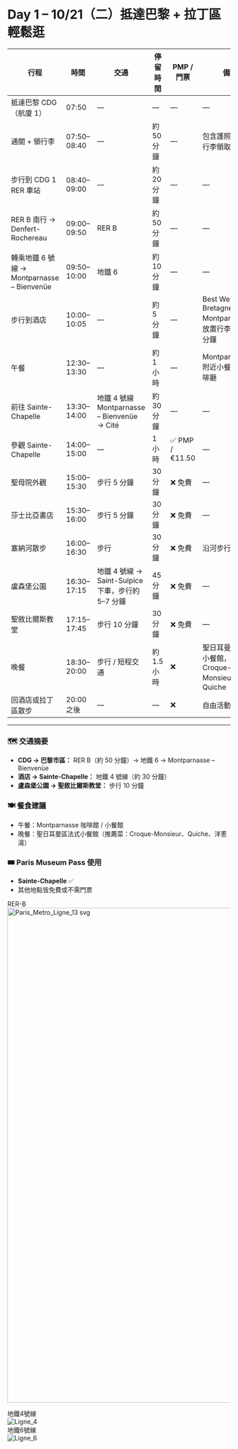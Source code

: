# Day 1 – 10/21（二）抵達巴黎 + 拉丁區輕鬆逛

| 行程 | 時間 | 交通 | 停留時間 | PMP / 門票 | 備註 |
| ---- | ---- | ---- | -------- | ----------- | ---- |
| 抵達巴黎 CDG（航廈 1） | 07:50 | — | — | — | — |
| 通關 + 領行李 | 07:50–08:40 | — | 約 50 分鐘 | — | 包含護照檢查、行李領取 |
| 步行到 CDG 1 RER 車站 | 08:40–09:00 | — | 約 20 分鐘 | — | — |
| RER B 南行 → Denfert-Rochereau | 09:00–09:50 | RER B | 約 50 分鐘 | — | — |
| 轉乘地鐵 6 號線 → Montparnasse – Bienvenüe | 09:50–10:00 | 地鐵 6 | 約 10 分鐘 | — | — |
| 步行到酒店 | 10:00–10:05 | — | 約 5 分鐘 | — | Best Western Bretagne Montparnasse，放置行李休息 30 分鐘 |
| 午餐 | 12:30–13:30 | — | 約 1 小時 | — | Montparnasse 附近小餐館或咖啡廳 |
| 前往 Sainte-Chapelle | 13:30–14:00 | 地鐵 4 號線 Montparnasse – Bienvenüe → Cité | 約 30 分鐘 | — | — |
| 參觀 Sainte-Chapelle | 14:00–15:00 | — | 1 小時 | ✅ PMP / €11.50 | — |
| 聖母院外觀 | 15:00–15:30 | 步行 5 分鐘 | 30 分鐘 | ❌ 免費 | — |
| 莎士比亞書店 | 15:30–16:00 | 步行 5 分鐘 | 30 分鐘 | ❌ 免費 | — |
| 塞納河散步 | 16:00–16:30 | 步行 | 30 分鐘 | ❌ 免費 | 沿河步行 |
| 盧森堡公園 | 16:30–17:15 | 地鐵 4 號線 → Saint-Sulpice 下車，步行約 5–7 分鐘 | 45 分鐘 | ❌ 免費 | — |
| 聖敘比爾斯教堂 | 17:15–17:45 | 步行 10 分鐘 | 30 分鐘 | ❌ 免費 | — |
| 晚餐 | 18:30–20:00 | 步行 / 短程交通 | 約 1.5 小時 | ❌ | 聖日耳曼區法式小餐館，建議 Croque-Monsieur 或 Quiche |
| 回酒店或拉丁區散步 | 20:00 之後 | — | — | ❌ | 自由活動 / 休息 |

---

### 🗺️ 交通摘要
- **CDG → 巴黎市區：** RER B（約 50 分鐘）→ 地鐵 6 → Montparnasse – Bienvenüe  
- **酒店 → Sainte-Chapelle：** 地鐵 4 號線（約 30 分鐘）  
- **盧森堡公園 → 聖敘比爾斯教堂：** 步行 10 分鐘  

### 🍽️ 餐食建議
- 午餐：Montparnasse 咖啡館 / 小餐館  
- 晚餐：聖日耳曼區法式小餐館（推薦菜：Croque-Monsieur、Quiche、洋蔥湯）  

### 🎟️ Paris Museum Pass 使用
- **Sainte-Chapelle** ✅  
- 其他地點皆免費或不需門票  

RER-B  
<img width="600" height="1115" alt="Paris_Metro_Ligne_13 svg" src="https://github.com/user-attachments/assets/1558cf2f-b86b-41f7-8087-a04629c29c21" />

地鐵4號線  
![Ligne_4](https://github.com/user-attachments/assets/7a9b43f3-ecfc-405e-8bc0-aad415e8a573)  
地鐵6號線  
![Ligne_6](https://github.com/user-attachments/assets/8281366d-6757-4332-9034-b6fc530c2382)  


